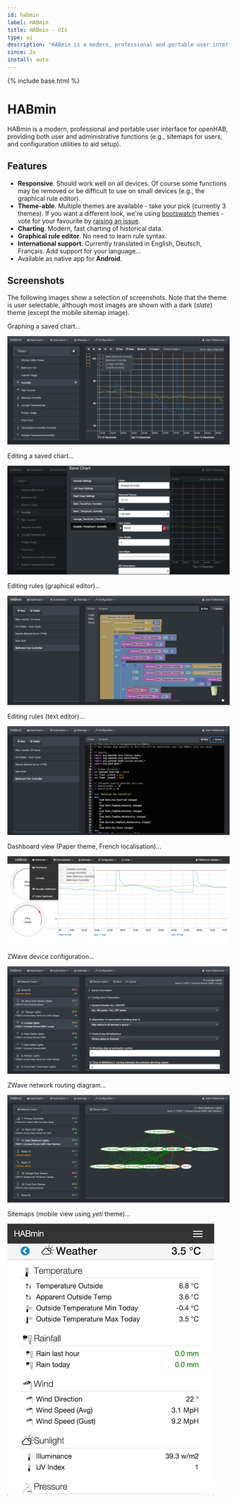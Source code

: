 ```yaml
---
id: habmin
label: HABmin
title: HABmin - UIs
type: ui
description: "HABmin is a modern, professional and portable user interface for openHAB, providing both user and administrative functions (e.g., sitemaps for users, and configuration utilities to aid setup)."
since: 2x
install: auto
---
```


<!-- Attention authors: Do not edit directly. Please add your changes to the appropriate source repository -->

{% include base.html %}

# HABmin

HABmin is a modern, professional and portable user interface for openHAB, providing both user and administrative functions (e.g., sitemaps for users, and configuration utilities to aid setup). 

## Features

* **Responsive**. Should work well on all devices. Of course some functions may be removed or be difficult to use on small devices (e.g., the graphical rule editor).
* **Theme-able**. Multiple themes are available - take your pick (currently 3 themes). If you want a different look, we're using [bootswatch](http://www.bootswatch.com) themes - vote for your favourite by [raising an issue](https://github.com/openhab/org.openhab.ui.habmin/issues/new).
* **Charting**. Modern, fast charting of historical data.
* **Graphical rule editor**. No need to learn rule syntax.
* **International support**. Currently translated in English, Deutsch, Français. Add support for your language...
* Available as native app for **Android**.


## Screenshots

The following images show a selection of screenshots. Note that the theme is user selectable, although most images are shown with a dark (*slate*) theme (except the mobile sitemap image).

Graphing a saved chart...

![charting](doc/charting-saved.png)


Editing a saved chart...

![charting-editor](doc/charting-edit.png)


Editing rules (graphical editor)...

![rules-block](doc/rules-blocks.png)


Editing rules (text editor)...

![rules-source](doc/rules-source.png)


Dashboard view (Paper theme, French localisation)...

![dashboard](doc/dashboard.png)


ZWave device configuration...

![zwave-config](doc/zwave-config.png)


ZWave network routing diagram...

![zwave-network](doc/zwave-network.png)


Sitemaps (mobile view using *yeti* theme)...

![sitemap](doc/sitemap-mobile-yeti.png)
